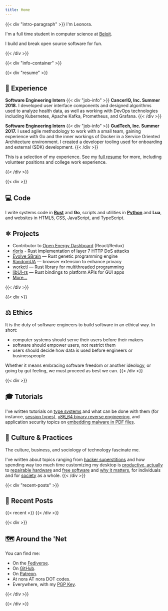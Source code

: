 ```yaml
---
title: Home
---
```


{{< div "intro-paragraph" >}}
I'm Leonora. 

I'm a full time student in computer science at [Beloit](https://beloit.edu).

I build and break open source software for fun.

{{< /div >}}

{{< div "info-container" >}}

{{< div "resume" >}}
## 💼 Experience

**Software Engineering Intern**
{{< div "job-info" >}}
**CancerIQ, Inc. Summer 2018.**
I developed user interface components and designed algorithms used to analyze health data,
as well as working with DevOps technologies including Kubernetes, Apache Kafka, Prometheus,
and Grafana.
{{< /div >}}

**Software Engineering Intern**
{{< div "job-info" >}}
**GudTech, Inc. Summer 2017.**
I used agile methodology to work with a small team, gaining experience with Go and the 
inner workings of Docker in a Service Oriented Architecture environment. I created a
developer tooling used for onboarding and external (SDK) development.
{{< /div >}}

This is a selection of my experience. See my [full resume](/resume.pdf) for more,
including volunteer positions and college work experience.

{{< /div >}}

{{< div >}}
## 💻 Code

I write systems code in [**Rust**](/categories/rust) and **Go**,
scripts and utilities in [**Python**](/categories/python) and **Lua**, and
websites in HTML5, CSS, JavaScript, and TypeScript.

## ⚛ Projects
- Contributor to [Open Energy Dashboard](https://github.com/OpenEnergyDashboard/OED) (React/Redux)
- [rloris](https://github.com/NoraCodes/rloris) - Rust implementation of layer 7 HTTP DoS attacks
- [Evolve SBrain](https://github.com/NoraCodes/evolve-sbrain) — Rust genetic programming engine
- [RandomUA](https://github.com/NoraCodes/RandomUA) — browser extension to enhance privacy
- [workctl](https://github.com/NoraCodes/workctl) — Rust library for multithreaded programming
- [libUI-rs](https://github.com/rust-native-ui/libui-rs) — Rust bindings to platform APIs for GUI apps
- [More...](/projects)

{{< /div >}}

{{< div >}}
## ⚖ Ethics
It is the duty of software engineers to build software in an ethical way. In short:

- computer systems should serve their users before their makers
- software should empower users, not restrict them
- users should decide how data is used before engineers or businesspeople

Whether it means embracing software freedom or another ideology, or going by gut feeling,
we must proceed as best we can.
{{< /div >}}

{{< div >}}
## 🎓 Tutorials
I've written tutorials on [type systems](/tutorial/a-gentle-introduction-to-practical-types/) and what can be done with them (for instance, [session types](/tutorial/session-types/)), [x86_64 binary reverse engineering](/tutorial/an-intro-to-x86_64-reverse-engineering/), and application security topics on [embedding malware in PDF files](/post/pdf-embedding-attacks/).

## 💬 Culture & Practices
The culture, business, and sociology of technology fascinate me.

I've written about topics ranging from [hacker superstitions](/post/hacker-superstitions/) and how spending way too much time customizing my desktop is [productive, actually](/post/modding-vim-i3-and-efficiency/) to [repairable hardware](/post/i-repaired-my-headphones/) and [free software](/post/open-source-for-normal-people/) and [why it matters](/post/a-story-about-my-personal-trainer/), for individuals and for [society](/post/deletefacebook-and-fosta/) as a whole.
{{< /div >}}

{{< div "recent-posts" >}}
## 📓 Recent Posts
{{< recent >}}
{{< /div >}}

{{< div >}}
## 🗺 Around the 'Net

You can find me:

- On the <a href="https://cybre.space/@tindall" rel="me">Fediverse</a>.
- On <a href="https://github.com/NoraCodes" rel="me">GitHub</a>.
- On <a href="https://patreon.com/noracodes" rel="me">Patreon</a>.
- At nora AT nora DOT codes.
- Everywhere, with my <a href="/leonoratindall.asc" rel="pgpkey authn">PGP Key</a>.

{{< /div >}}


{{< /div >}}



